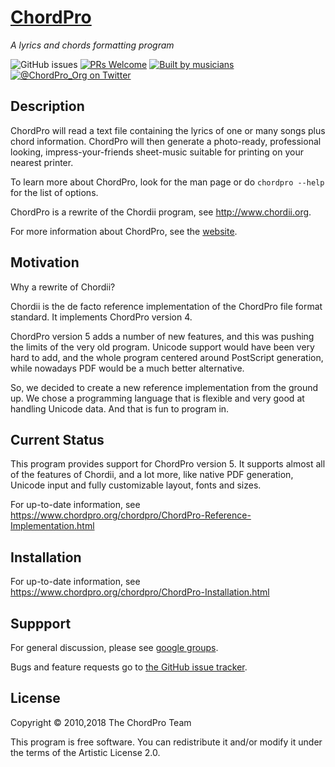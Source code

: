 # [ChordPro](https://www.chordpro.org)
*A lyrics and chords formatting program*

![GitHub issues](https://img.shields.io/github/issues/chordpro/chordpro)
[![PRs Welcome](https://img.shields.io/badge/PRs-welcome-brightgreen.svg)](http://makeapullrequest.com)
[![Built by musicians](https://img.shields.io/badge/built%20by-musicians%20𝄞-d15d27.svg?&labelColor=e36d25)](https://forthebadge.com)
[![@ChordPro_Org on Twitter](https://img.shields.io/badge/twitter-@ChordPro%5FOrg-1DA1F2.svg)](https://twitter.com/ChordPro_Org)

## Description
ChordPro will read a text file containing the lyrics of one or many songs plus chord information. ChordPro will then generate a photo-ready, professional looking, impress-your-friends sheet-music suitable for printing on your nearest printer.

To learn more about ChordPro, look for the man page or do `chordpro --help` for the list of options.

ChordPro is a rewrite of the Chordii program, see <http://www.chordii.org>.

For more information about ChordPro, see the [website](http://www.chordpro.org).

## Motivation
Why a rewrite of Chordii?

Chordii is the de facto reference implementation of the ChordPro file format standard. It implements ChordPro version 4.

ChordPro version 5 adds a number of new features, and this was pushing the limits of the very old program. Unicode support would have been very hard to add, and the whole program centered around PostScript generation, while nowadays PDF would be a much better alternative.

So, we decided to create a new reference implementation from the ground up. We chose a programming language that is flexible and very good at handling Unicode data. And that is fun to program in.

## Current Status
This program provides support for ChordPro version 5. It supports almost all of the features of Chordii, and a lot more, like native PDF generation, Unicode input and fully customizable layout, fonts and sizes.

For up-to-date information, see <https://www.chordpro.org/chordpro/ChordPro-Reference-Implementation.html>

## Installation
For up-to-date information, see <https://www.chordpro.org/chordpro/ChordPro-Installation.html>

## Suppport
For general discussion, please see [google groups](https://groups.google.com/forum/#!forum/chordpro).

Bugs and feature requests go to [the GitHub issue tracker](https://github.com/ChordPro/chordpro/issues).

## License
Copyright © 2010,2018 The ChordPro Team

This program is free software. You can redistribute it and/or modify it under the terms of the Artistic License 2.0.
